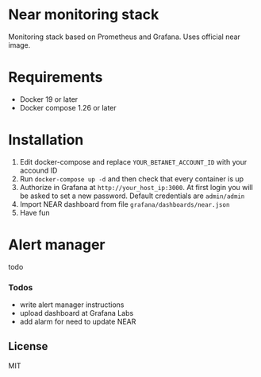 # Near monitoring stack

Monitoring stack based on Prometheus and Grafana. Uses official near image.

# Requirements

- Docker 19 or later
- Docker compose 1.26 or later

# Installation

1) Edit docker-compose and replace `YOUR_BETANET_ACCOUNT_ID` with your accound ID
2) Run `docker-compose up -d` and then check that every container is up
3) Authorize in Grafana at `http://your_host_ip:3000`. At first login you will be asked to set a new password. Default credentials are `admin/admin`
4) Import NEAR dashboard from file `grafana/dashboards/near.json`
5) Have fun

# Alert manager
  todo

### Todos

 - write alert manager instructions
 - upload dashboard at Grafana Labs
 - add alarm for need to update NEAR

License
----

MIT